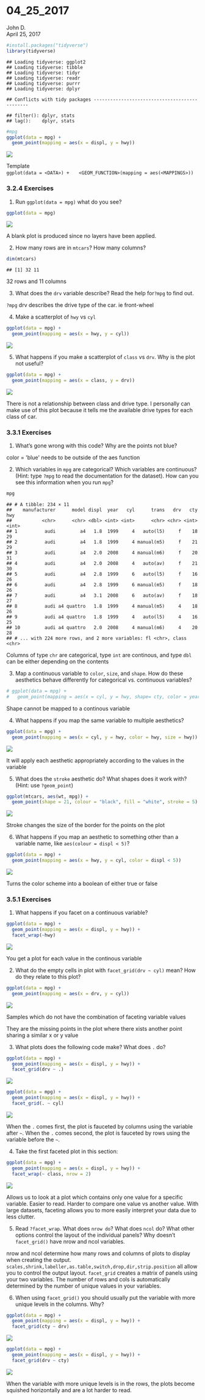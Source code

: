 # 04_25_2017
John D.  
April 25, 2017  




```r
#install.packages("tidyverse")
library(tidyverse)
```

```
## Loading tidyverse: ggplot2
## Loading tidyverse: tibble
## Loading tidyverse: tidyr
## Loading tidyverse: readr
## Loading tidyverse: purrr
## Loading tidyverse: dplyr
```

```
## Conflicts with tidy packages ----------------------------------------------
```

```
## filter(): dplyr, stats
## lag():    dplyr, stats
```


```r
#mpg
ggplot(data = mpg) +
  geom_point(mapping = aes(x = displ, y = hwy))
```

![](04_25_2017_files/figure-html/3.2.1-1.png)<!-- -->

Template  
`ggplot(data = <DATA>) + `
`  <GEOM_FUNCTION>(mapping = aes(<MAPPINGS>))`

### 3.2.4 Exercises  

1. Run `ggplot(data = mpg)` what do you see?

```r
ggplot(data = mpg)
```

![](04_25_2017_files/figure-html/3.2.4.1-1.png)<!-- -->

A blank plot is produced since no layers have been applied.

2. How many rows are in `mtcars`? How many columns?


```r
dim(mtcars)
```

```
## [1] 32 11
```

32 rows and 11 columns

3. What does the `drv` variable describe? Read the help for`?mpg` to find out.

`?mpg` drv describes the drive type of the car. ie front-wheel

4. Make a scatterplot of `hwy` vs `cyl`


```r
ggplot(data = mpg) +
  geom_point(mapping = aes(x = hwy, y = cyl))
```

![](04_25_2017_files/figure-html/3.2.4.4-1.png)<!-- -->

5. What happens if you make a scatterplot of `class` vs `drv`. Why is the plot not useful?


```r
ggplot(data = mpg) +
  geom_point(mapping = aes(x = class, y = drv))
```

![](04_25_2017_files/figure-html/3.2.4.5-1.png)<!-- -->

There is not a relationship between class and drive type. I personally can make use of this plot because it tells me the available drive types for each class of car.

### 3.3.1 Exercises  

1. What’s gone wrong with this code? Why are the points not blue?  

color = 'blue' needs to be outside of the aes function

2. Which variables in `mpg` are categorical? Which variables are continuous? (Hint: type `?mpg` to read the documentation for the dataset). How can you see this information when you run `mpg`?


```r
mpg
```

```
## # A tibble: 234 × 11
##    manufacturer      model displ  year   cyl      trans   drv   cty   hwy
##           <chr>      <chr> <dbl> <int> <int>      <chr> <chr> <int> <int>
## 1          audi         a4   1.8  1999     4   auto(l5)     f    18    29
## 2          audi         a4   1.8  1999     4 manual(m5)     f    21    29
## 3          audi         a4   2.0  2008     4 manual(m6)     f    20    31
## 4          audi         a4   2.0  2008     4   auto(av)     f    21    30
## 5          audi         a4   2.8  1999     6   auto(l5)     f    16    26
## 6          audi         a4   2.8  1999     6 manual(m5)     f    18    26
## 7          audi         a4   3.1  2008     6   auto(av)     f    18    27
## 8          audi a4 quattro   1.8  1999     4 manual(m5)     4    18    26
## 9          audi a4 quattro   1.8  1999     4   auto(l5)     4    16    25
## 10         audi a4 quattro   2.0  2008     4 manual(m6)     4    20    28
## # ... with 224 more rows, and 2 more variables: fl <chr>, class <chr>
```

Columns of type `chr` are categorical, type `int` are continous, and type `dbl` can be either depending on the contents

3. Map a continuous variable to `color`, `size`, and `shape`. How do these aesthetics behave differently for categorical vs. continuous variables?


```r
# ggplot(data = mpg) +
#   geom_point(mapping = aes(x = cyl, y = hwy, shape= cty, color = year, size = cyl))
```

Shape cannot be mapped to a continous variable

4. What happens if you map the same variable to multiple aesthetics?


```r
ggplot(data = mpg) +
  geom_point(mapping = aes(x = cyl, y = hwy, color = hwy, size = hwy))
```

![](04_25_2017_files/figure-html/3.3.1.4-1.png)<!-- -->

It will apply each aesthetic appropriately according to the values in the variable

5. What does the `stroke` aesthetic do? What shapes does it work with? (Hint: use `?geom_point`)


```r
ggplot(mtcars, aes(wt, mpg)) +
  geom_point(shape = 21, colour = "black", fill = "white", stroke = 5)
```

![](04_25_2017_files/figure-html/3.3.1.5-1.png)<!-- -->

Stroke changes the size of the border for the points on the plot

6. What happens if you map an aesthetic to something other than a variable name, like `aes(colour = displ < 5)`?


```r
ggplot(data = mpg) +
  geom_point(mapping = aes(x = hwy, y = cyl, color = displ < 5))
```

![](04_25_2017_files/figure-html/3.3.1.6-1.png)<!-- -->

Turns the color scheme into a boolean of either true or false

### 3.5.1 Exercises

1. What happens if you facet on a continuous variable?


```r
ggplot(data = mpg) + 
  geom_point(mapping = aes(x = displ, y = hwy)) + 
  facet_wrap(~hwy)
```

![](04_25_2017_files/figure-html/3.5.1.1-1.png)<!-- -->

You get a plot for each value in the continous variable

2. What do the empty cells in plot with `facet_grid(drv ~ cyl)` mean? How do they relate to this plot?


```r
ggplot(data = mpg) + 
  geom_point(mapping = aes(x = drv, y = cyl))
```

![](04_25_2017_files/figure-html/3.5.1.2-1.png)<!-- -->

Samples which do not have the combination of faceting variable values

They are the missing points in the plot where there xists another point sharing a similar x or y value

3. What plots does the following code make? What does `.` do?


```r
ggplot(data = mpg) + 
  geom_point(mapping = aes(x = displ, y = hwy)) +
  facet_grid(drv ~ .)
```

![](04_25_2017_files/figure-html/3.5.1.3-1.png)<!-- -->

```r
ggplot(data = mpg) + 
  geom_point(mapping = aes(x = displ, y = hwy)) +
  facet_grid(. ~ cyl)
```

![](04_25_2017_files/figure-html/3.5.1.3-2.png)<!-- -->

When the `.` comes first, the plot is fauceted by columns using the variable after `~`. When the `.` comes second, the plot is fauceted by rows using the variable before the `~`.

4. Take the first faceted plot in this section:


```r
ggplot(data = mpg) + 
  geom_point(mapping = aes(x = displ, y = hwy)) + 
  facet_wrap(~ class, nrow = 2)
```

![](04_25_2017_files/figure-html/3.5.1.4-1.png)<!-- -->

Allows us to look at a plot which contains only one value for a specific variable. Easier to read. Harder to compare one value vs another value. With large datasets, faceting allows you to more easily interpret your data due to less clutter.

5. Read `?facet_wrap`. What does `nrow do`? What does `ncol` do? What other options control the layout of the individual panels? Why doesn’t `facet_grid()` have nrow and ncol variables.

nrow and ncol determine how many rows and columns of plots to display when creating the output. `scales,shrink,labeller,as.table,switch,drop,dir,strip.position` all allow you to control the output layout. `facet_grid` creates a matrix of panels using your two variables. The number of rows and cols is automatically determined by the number of unique values in your variables.

6. When using `facet_grid()` you should usually put the variable with more unique levels in the columns. Why?


```r
ggplot(data = mpg) + 
  geom_point(mapping = aes(x = displ, y = hwy)) +
  facet_grid(cty ~ drv)
```

![](04_25_2017_files/figure-html/3.5.1.6-1.png)<!-- -->

```r
ggplot(data = mpg) + 
  geom_point(mapping = aes(x = displ, y = hwy)) +
  facet_grid(drv ~ cty)
```

![](04_25_2017_files/figure-html/3.5.1.6-2.png)<!-- -->

When the variable with more unique levels is in the rows, the plots become squished horizontally and are a lot harder to read.
